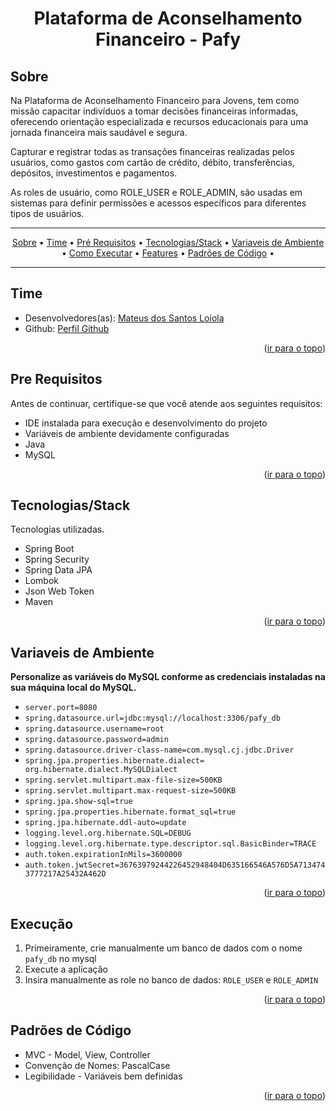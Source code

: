 <div align="center">

# Plataforma de Aconselhamento Financeiro - Pafy

</div>

## Sobre

<p>
Na Plataforma de Aconselhamento Financeiro para Jovens, tem como missão capacitar indivíduos a tomar decisões financeiras informadas, oferecendo orientação especializada e recursos educacionais para uma jornada financeira mais saudável e segura. 
</p>
<p>
Capturar e registrar todas as transações financeiras realizadas pelos usuários, como gastos com cartão de crédito, débito, transferências, depósitos, investimentos e pagamentos. 
</p>
<p>
As roles de usuário, como ROLE_USER e ROLE_ADMIN, são usadas em sistemas para definir permissões e acessos específicos para diferentes tipos de usuários.
</p>

---

<p align="center">
 <a href="#sobre">Sobre</a> •
 <a href="#time">Time</a> •
 <a href="#pre-requisitos">Pré Requisitos</a> •
 <a href="#tecnologiasstack">Tecnologias/Stack</a> •
 <a href="#variaveis-de-ambiente">Variaveis de Ambiente</a> •
 <a href="#como-executar">Como Executar</a> •
 <a href="#features">Features</a> •
 <a href="#padrões-de-código">Padrões de Código</a> •
</p>

---

## Time

- Desenvolvedores(as): <a href="https://www.linkedin.com/in/mateus-dos-santos/">Mateus dos Santos Loiola</a>
- Github: <a href="https://github.com/Mateus0808">Perfil Github</a>

<p align="right">(<a href="#top">ir para o topo</a>)</p>

## Pre Requisitos

Antes de continuar, certifique-se que você atende aos seguintes requisitos:

- IDE instalada para execução e desenvolvimento do projeto
- Variáveis de ambiente devidamente configuradas
- Java
- MySQL

<p align="right">(<a href="#top">ir para o topo</a>)</p>

## Tecnologias/Stack

Tecnologias utilizadas.

- Spring Boot
- Spring Security
- Spring Data JPA
- Lombok
- Json Web Token
- Maven

<p align="right">(<a href="#top">ir para o topo</a>)</p>

## Variaveis de Ambiente
**Personalize as variáveis do MySQL conforme as credenciais instaladas na sua máquina local do MySQL.**
- `server.port=8080`
- `spring.datasource.url=jdbc:mysql://localhost:3306/pafy_db`
- `spring.datasource.username=root`
- `spring.datasource.password=admin`
- `spring.datasource.driver-class-name=com.mysql.cj.jdbc.Driver`
- `spring.jpa.properties.hibernate.dialect= org.hibernate.dialect.MySQLDialect`
- `spring.servlet.multipart.max-file-size=500KB`
- `spring.servlet.multipart.max-request-size=500KB`
- `spring.jpa.show-sql=true`
- `spring.jpa.properties.hibernate.format_sql=true`
- `spring.jpa.hibernate.ddl-auto=update`
- `logging.level.org.hibernate.SQL=DEBUG`
- `logging.level.org.hibernate.type.descriptor.sql.BasicBinder=TRACE`
- `auth.token.expirationInMils=3600000`
- `auth.token.jwtSecret=36763979244226452948404D635166546A576D5A7134743777217A25432A462D`

<p align="right">(<a href="#top">ir para o topo</a>)</p>

## Execução
1. Primeiramente, crie manualmente um banco de dados com o nome `pafy_db` no mysql
2. Execute a aplicação
3. Insira manualmente as role no banco de dados: `ROLE_USER` e `ROLE_ADMIN`

<p align="right">(<a href="#top">ir para o topo</a>)</p>

## Padrões de Código
- MVC - Model, View, Controller
- Convenção de Nomes: PascalCase
- Legibilidade - Variáveis bem definidas

<p align="right">(<a href="#top">ir para o topo</a>)</p>
